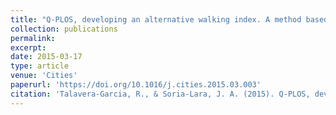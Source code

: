 ```yaml
---
title: "Q-PLOS, developing an alternative walking index. A method based on urban design quality"
collection: publications
permalink:
excerpt:
date: 2015-03-17
type: article
venue: 'Cities'
paperurl: 'https://doi.org/10.1016/j.cities.2015.03.003'
citation: 'Talavera-Garcia, R., & Soria-Lara, J. A. (2015). Q-PLOS, developing an alternative walking index. A method based on urban design quality. <i>Cities</i>, 45, 7-17.'
---
```

